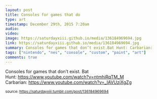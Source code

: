 ```yaml
---
layout: post
title: Consoles for games that do
type: art
timestamp: December 29th, 2015 7:20am
audio: 
video: 
image: https://saturdayxiii.github.io/media/136184969694.jpg
link: https://saturdayxiii.github.io/media/136184969694.jpg
summary: Consoles for games that don’t exist.Bat Hunt: Carbarian: 
tags: ["nintendo", "nes", "console", "custom", "paint", "art"]
comments: true
---
```


Consoles for games that don’t exist.
Bat Hunt: <a href="https://www.youtube.com/watch?v=ntmhiRqTM_M" target="_blank">https://www.youtube.com/watch?v=ntmhiRqTM_M</a>
Carbarian: <a href="https://www.youtube.com/watch?v=_IAVUzjXgZg" target="_blank">https://www.youtube.com/watch?v=_IAVUzjXgZg</a>
 
  
<small>source: https://saturdayxiii.tumblr.com/post/136184969694</small>